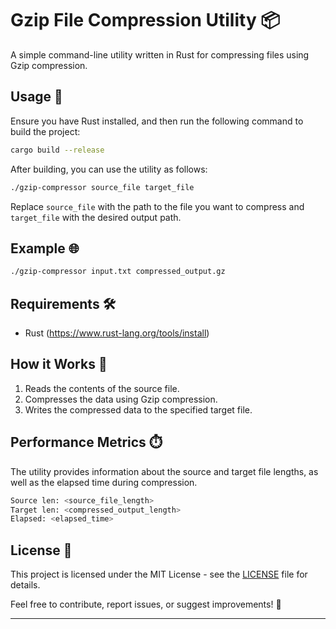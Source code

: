 # Gzip File Compression Utility 📦

A simple command-line utility written in Rust for compressing files using Gzip compression.

## Usage 🚀

Ensure you have Rust installed, and then run the following command to build the project:

```bash
cargo build --release
```

After building, you can use the utility as follows:

```bash
./gzip-compressor source_file target_file
```

Replace `source_file` with the path to the file you want to compress and `target_file` with the desired output path.

## Example 🌐

```bash
./gzip-compressor input.txt compressed_output.gz
```

## Requirements 🛠️

- Rust (https://www.rust-lang.org/tools/install)

## How it Works 🤖

1. Reads the contents of the source file.
2. Compresses the data using Gzip compression.
3. Writes the compressed data to the specified target file.

## Performance Metrics ⏱️

The utility provides information about the source and target file lengths, as well as the elapsed time during compression.

```bash
Source len: <source_file_length>
Target len: <compressed_output_length>
Elapsed: <elapsed_time>
```

## License 📜

This project is licensed under the MIT License - see the [LICENSE](LICENSE) file for details.

Feel free to contribute, report issues, or suggest improvements! 🤝

--------------------------------------------------------------------------------------------------------------------------------------------------------
